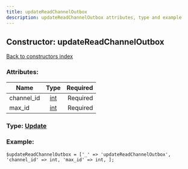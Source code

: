 ```yaml
---
title: updateReadChannelOutbox
description: updateReadChannelOutbox attributes, type and example
---
```

## Constructor: updateReadChannelOutbox  
[Back to constructors index](index.md)



### Attributes:

| Name     |    Type       | Required |
|----------|:-------------:|---------:|
|channel\_id|[int](../types/int.md) | Required|
|max\_id|[int](../types/int.md) | Required|



### Type: [Update](../types/Update.md)


### Example:

```
$updateReadChannelOutbox = ['_' => 'updateReadChannelOutbox', 'channel_id' => int, 'max_id' => int, ];
```